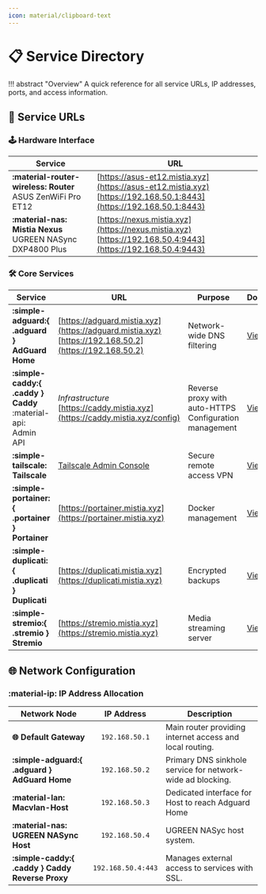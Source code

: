 ```yaml
---
icon: material/clipboard-text
---
```


# 📋 Service Directory

<!-- markdownlint-disable MD033 -->

!!! abstract "Overview"
    A quick reference for all service URLs, IP addresses, ports, and access information.

## 🔗 Service URLs

### 🕹️ Hardware Interface

| Service | URL |
|---------|-----|
| **:material-router-wireless: Router**<br>ASUS ZenWiFi Pro ET12 | [https://asus-et12.mistia.xyz](https://asus-et12.mistia.xyz)<br>[https://192.168.50.1:8443](https://192.168.50.1:8443) |
| **:material-nas: Mistia Nexus**<br>UGREEN NASync DXP4800 Plus | [https://nexus.mistia.xyz](https://nexus.mistia.xyz)<br>[https://192.168.50.4:9443](https://192.168.50.4:9443) |

### 🛠️ Core Services

| Service | URL | Purpose | Documentation |
|---------|-----|---------|---------------|
| **:simple-adguard:{ .adguard } AdGuard Home** | [https://adguard.mistia.xyz](https://adguard.mistia.xyz)<br>[https://192.168.50.2](https://192.168.50.2) | Network-wide DNS filtering | [View Here](../services/adguard-home.md) |
| **:simple-caddy:{ .caddy } Caddy**<br>:material-api: Admin API | _Infrastructure_<br>[https://caddy.mistia.xyz](https://caddy.mistia.xyz/config) | Reverse proxy with auto-HTTPS<br>Configuration management | [View Here](../services/caddy.md) |
| **:simple-tailscale: Tailscale** | [Tailscale Admin Console](https://login.tailscale.com/admin/machines) | Secure remote access VPN | [View Here](../services/tailscale.md) |
| **:simple-portainer:{ .portainer } Portainer** | [https://portainer.mistia.xyz](https://portainer.mistia.xyz) | Docker management | [View Here](../services/portainer.md) |
| **:simple-duplicati:{ .duplicati } Duplicati** | [https://duplicati.mistia.xyz](https://duplicati.mistia.xyz) | Encrypted backups | [View Here](../services/duplicati.md) |
| **:simple-stremio:{ .stremio } Stremio** | [https://stremio.mistia.xyz](https://stremio.mistia.xyz) | Media streaming server | [View Here](../services/stremio.md) |

## 🌐 Network Configuration

### :material-ip: IP Address Allocation

| Network Node | IP Address | Description |
|--------------|:----------:|--------------------|
| **🌐 Default Gateway** | `192.168.50.1` | Main router providing internet access and local routing. |
| **:simple-adguard:{ .adguard } AdGuard Home** | `192.168.50.2` | Primary DNS sinkhole service for network-wide ad blocking. |
| **:material-lan: Macvlan-Host** | `192.168.50.3` | Dedicated interface for Host to reach Adguard Home |
| **:material-nas: UGREEN NASync Host** | `192.168.50.4` | UGREEN NASyc host system. |
| **:simple-caddy:{ .caddy } Caddy Reverse Proxy** | `192.168.50.4:443` | Manages external access to services with SSL. |
